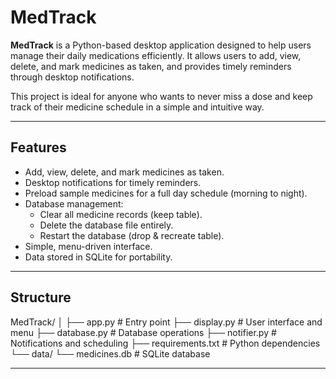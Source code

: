 # MedTrack

**MedTrack** is a Python-based desktop application designed to help users manage their daily medications efficiently. It allows users to add, view, delete, and mark medicines as taken, and provides timely reminders through desktop notifications.

This project is ideal for anyone who wants to never miss a dose and keep track of their medicine schedule in a simple and intuitive way.

---

## Features

- Add, view, delete, and mark medicines as taken.
- Desktop notifications for timely reminders.
- Preload sample medicines for a full day schedule (morning to night).
- Database management:
  - Clear all medicine records (keep table).
  - Delete the database file entirely.
  - Restart the database (drop & recreate table).
- Simple, menu-driven interface.
- Data stored in SQLite for portability.


---
## Structure
MedTrack/
│
├── app.py            # Entry point
├── display.py        # User interface and menu
├── database.py       # Database operations
├── notifier.py       # Notifications and scheduling
├── requirements.txt  # Python dependencies
└── data/
    └── medicines.db  # SQLite database

---

